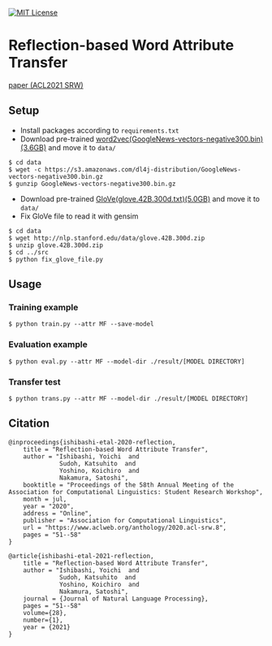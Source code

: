 [![MIT License](http://img.shields.io/badge/license-MIT-blue.svg?style=flat)](LICENSE.txt)

Reflection-based Word Attribute Transfer
====
[paper (ACL2021 SRW)](https://www.aclweb.org/anthology/2020.acl-srw.8.pdf)

## Setup
- Install packages according to ```requirements.txt```
- Download pre-trained [word2vec(GoogleNews-vectors-negative300.bin)(3.6GB)](https://code.google.com/archive/p/word2vec/) and move it to ```data/```
```
$ cd data
$ wget -c https://s3.amazonaws.com/dl4j-distribution/GoogleNews-vectors-negative300.bin.gz
$ gunzip GoogleNews-vectors-negative300.bin.gz
```

- Download pre-trained [GloVe(glove.42B.300d.txt)(5.0GB)]( https://nlp.stanford.edu/projects/glove/) and move it to ```data/```
- Fix GloVe file to read it with gensim
```
$ cd data
$ wget http://nlp.stanford.edu/data/glove.42B.300d.zip
$ unzip glove.42B.300d.zip
$ cd ../src
$ python fix_glove_file.py
```

## Usage
### Training example
``` 
$ python train.py --attr MF --save-model
```
### Evaluation example
``` 
$ python eval.py --attr MF --model-dir ./result/[MODEL DIRECTORY]
```
### Transfer test
``` 
$ python trans.py --attr MF --model-dir ./result/[MODEL DIRECTORY]
```

## Citation
```
@inproceedings{ishibashi-etal-2020-reflection,
    title = "Reflection-based Word Attribute Transfer",
    author = "Ishibashi, Yoichi  and
              Sudoh, Katsuhito  and
              Yoshino, Koichiro  and
              Nakamura, Satoshi",
    booktitle = "Proceedings of the 58th Annual Meeting of the Association for Computational Linguistics: Student Research Workshop",
    month = jul,
    year = "2020",
    address = "Online",
    publisher = "Association for Computational Linguistics",
    url = "https://www.aclweb.org/anthology/2020.acl-srw.8",
    pages = "51--58"
}

@article{ishibashi-etal-2021-reflection,
    title = "Reflection-based Word Attribute Transfer",
    author = "Ishibashi, Yoichi  and
              Sudoh, Katsuhito  and
              Yoshino, Koichiro  and
              Nakamura, Satoshi",
    journal = {Journal of Natural Language Processing},
    pages = "51--58"
    volume={28},
    number={1},
    year = {2021}
}
```
